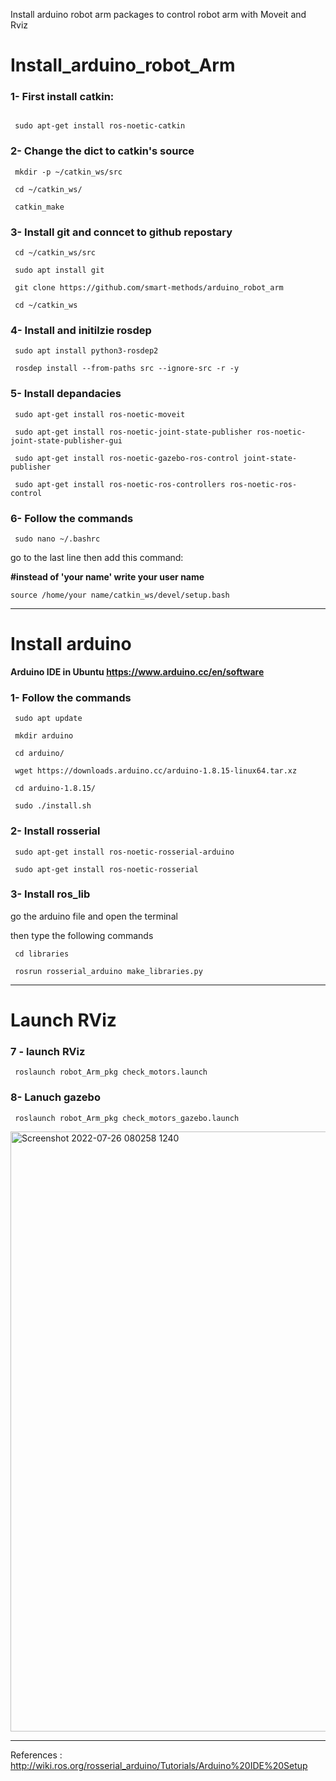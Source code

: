 Install arduino robot arm packages to control robot arm with Moveit and Rviz

# Install_arduino_robot_Arm
###  1- First install catkin:
```

 sudo apt-get install ros-noetic-catkin
```


### 2- Change the dict to catkin's source
```
 mkdir -p ~/catkin_ws/src
```
```
 cd ~/catkin_ws/
```
```
 catkin_make
```



### 3- Install git and conncet to github repostary
```
 cd ~/catkin_ws/src
```
```
 sudo apt install git
```
```
 git clone https://github.com/smart-methods/arduino_robot_arm
```
```
 cd ~/catkin_ws
```



### 4- Install and initilzie rosdep 
```
 sudo apt install python3-rosdep2
```
```
 rosdep install --from-paths src --ignore-src -r -y
```


### 5- Install depandacies 
```
 sudo apt-get install ros-noetic-moveit
```
```
 sudo apt-get install ros-noetic-joint-state-publisher ros-noetic-joint-state-publisher-gui
```
```
 sudo apt-get install ros-noetic-gazebo-ros-control joint-state-publisher
```
```
 sudo apt-get install ros-noetic-ros-controllers ros-noetic-ros-control
```



### 6- Follow the commands 
```
 sudo nano ~/.bashrc
```
go to the last line then add this command:

**#instead of 'your name' write your user name**
```
source /home/your name/catkin_ws/devel/setup.bash
```

***


# Install arduino
**Arduino IDE in Ubuntu https://www.arduino.cc/en/software**

### 1- Follow the commands 
```
 sudo apt update
```
```
 mkdir arduino
```
```
 cd arduino/
```
```
 wget https://downloads.arduino.cc/arduino-1.8.15-linux64.tar.xz

```
```
 cd arduino-1.8.15/
```
```
 sudo ./install.sh
```





### 2- Install rosserial
```
 sudo apt-get install ros-noetic-rosserial-arduino
```
```
 sudo apt-get install ros-noetic-rosserial
```





### 3- Install ros_lib

go the arduino file and open the terminal 

then type the following commands
```
 cd libraries
```
```
 rosrun rosserial_arduino make_libraries.py
```

***
# Launch RViz
### 7 - launch RViz
```
 roslaunch robot_Arm_pkg check_motors.launch 
```


### 8- Lanuch gazebo
```
 roslaunch robot_Arm_pkg check_motors_gazebo.launch
```
<img width="960" alt="Screenshot 2022-07-26 080258 1240" src="https://user-images.githubusercontent.com/108236308/180927535-8520717c-a882-4e5f-a7e2-eaa43c7b2bf3.png">

***

References : http://wiki.ros.org/rosserial_arduino/Tutorials/Arduino%20IDE%20Setup
